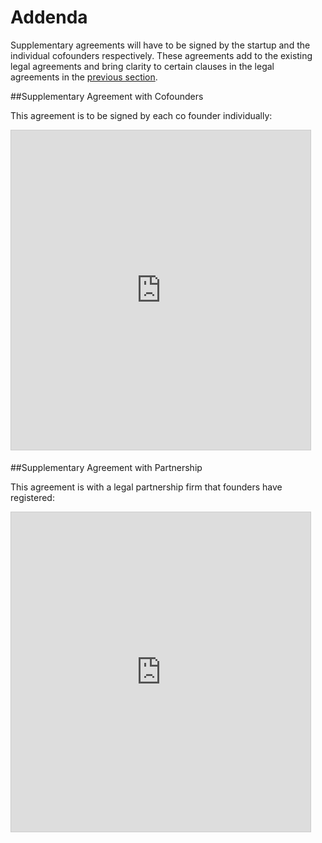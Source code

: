 # Addenda

Supplementary agreements will have to be signed by the startup and the individual cofounders respectively. These agreements add to the existing legal agreements and bring clarity to certain clauses in the legal agreements in the  [previous section](http://playbook.sv.co/2-legal-agreement.html).

##Supplementary Agreement with Cofounders

This agreement is to be signed by each co founder individually:
<iframe src="https://www.slideshare.net/slideshow/embed_code/key/iosAdbjd5quiKu" width="479" height="511" frameborder="0" marginwidth="0" marginheight="0" scrolling="no" style="border:1px solid #CCC; border-width:1px; margin-bottom:5px; max-width: 100%;" allowfullscreen> </iframe> 

##Supplementary Agreement with Partnership

This agreement is with a legal partnership firm that founders have registered:
<iframe src="https://www.slideshare.net/slideshow/embed_code/key/NlRKbjc9com1Ka" width="479" height="511" frameborder="0" marginwidth="0" marginheight="0" scrolling="no" style="border:1px solid #CCC; border-width:1px; margin-bottom:5px; max-width: 100%;" allowfullscreen> </iframe> 



